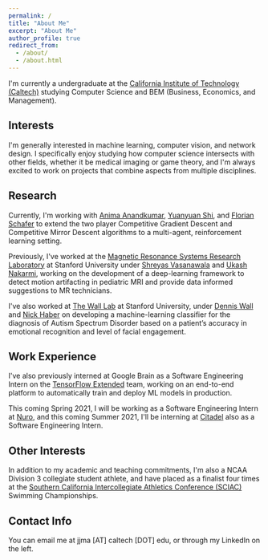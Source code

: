 ```yaml
---
permalink: /
title: "About Me"
excerpt: "About Me"
author_profile: true
redirect_from:
  - /about/
  - /about.html
---
```


I'm currently a undergraduate at the [California Institute of Technology (Caltech)](https://www.caltech.edu/)
studying Computer Science and BEM (Business, Economics, and Management).

Interests
------
I'm generally interested in machine learning, computer vision, and network
design. I specifically enjoy studying how computer science intersects with
other fields, whether it be medical imaging or game theory, and I'm always
excited to work on projects that combine aspects from multiple disciplines.

Research
------
Currently, I'm working with [Anima Anandkumar](http://tensorlab.cms.caltech.edu/users/anima/),
[Yuanyuan Shi](http://shiyuanyuan.site/), and [Florian Schafer](https://f-t-s.github.io/) to
extend the two player Competitive Gradient Descent and Competitive Mirror Descent
algorithms to a multi-agent, reinforcement learning setting.

Previously, I've worked at the [Magnetic Resonance Systems Research Laboratory](https://mrsrl.sites.stanford.edu/)
at Stanford University under [Shreyas Vasanawala](https://profiles.stanford.edu/shreyas-vasanawala) and
[Ukash Nakarmi](https://www.linkedin.com/in/ukashnakarmi), working on the
development of a deep-learning framework to detect motion artifacting in
pediatric MRI and provide data informed suggestions to MR technicians.

I've also worked at [The Wall Lab](https://wall-lab.stanford.edu/) at Stanford University,
under [Dennis Wall](https://profiles.stanford.edu/dennis-wall) and
[Nick Haber](https://ed.stanford.edu/faculty/nhaber) on developing a
machine-learning classifier for the diagnosis of Autism Spectrum Disorder
based on a patient’s accuracy in emotional recognition and level of facial engagement.


Work Experience
------
I've also previously interned at Google Brain as a Software Engineering Intern on the
[TensorFlow Extended](https://www.tensorflow.org/tfx) team, working on an
end-to-end platform to automatically train and deploy ML models in production.

This coming Spring 2021, I will be working as a Software Engineering Intern at
[Nuro](https://nuro.ai/about), and this coming Summer 2021, I'll be interning at
[Citadel](https://www.citadel.com/about-citadel/) also as a Software Engineering
Intern.

Other Interests
------
In addition to my academic and teaching commitments, I'm also a NCAA Division 3 collegiate
student athlete, and have placed as a finalist four times at the
[Southern California Intercollegiate Athletics Conference (SCIAC)](https://www.thesciac.org/landing/index) Swimming Championships.

Contact Info
------
You can email me at jjma [AT] caltech [DOT] edu, or through my LinkedIn on the left.

